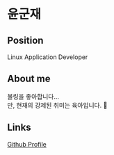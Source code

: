 # 윤군재

## Position

Linux Application Developer

## About me

볼링을 좋아합니다...  
만, 현재의 강제된 취미는 육아입니다. :children_crossing:

## Links

[Github Profile](https://github.com/gunjae-yoon)
